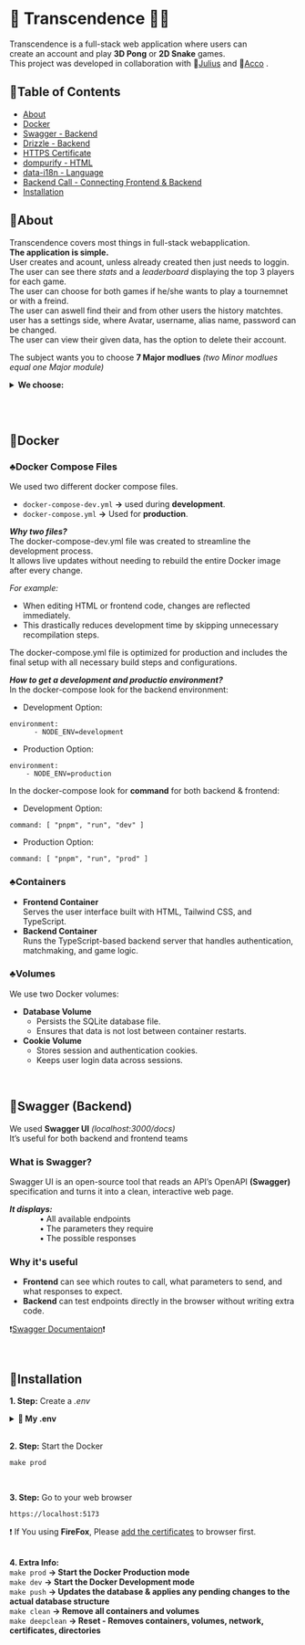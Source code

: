 # 🧩 Transcendence 🏓🐍

Transcendence is a full-stack web application where users can <br>
create an account and play **3D Pong** or **2D Snake** games. <br>
This project was developed in collaboration with 📌[Julius]() and 📌[Acco]() .<br> 

## 🌱Table of Contents
- [About](#About)
- [Docker](#Docker)
- [Swagger - Backend](#Swagger-Backend)
- [Drizzle - Backend](#Drizzle-Backend)
- [HTTPS Certificate](#HTTPS-Certificate)
- [dompurify - HTML](#dompurify-HTML)
- [data-i18n - Language](#data-i18n-Language)
- [Backend Call - Connecting Frontend & Backend](#Backend-Call)
- [Installation](#Installation)


## 🌱About
Transcendence covers most things in full-stack webapplication. <br>
**The application is simple.**  <br>
User creates and acount, unless already created then just needs to loggin. <br>
The user can see there *stats* and a *leaderboard* displaying the top 3 players for each game. <br>
The user can choose for both games if he/she wants to play a tournemnet or with a freind. <br>
The user can aswell find their and from other users the history matchtes. <br>
user has a settings side, where Avatar, username, alias name, password can be changed. <br>
The user can view their given data, has the option to delete their account. <br>

The subject wants you to choose **7 Major modlues** *(two Minor modlues equal one Major module)*
<details>
  <summary><strong>We choose:</strong></summary>
  <br>

## ♣️We choose:

- **Major** : Use a framework to build the backend 	<br>
&emsp;&emsp;&emsp;&ensp; - Required framework **->** **Typscript** <br>
					
- **Major** : Implementing Advanced 3D Techniques <br>
&emsp;&emsp;&emsp;&ensp;- Reqiured tool is **babylon**	<br>
&emsp;&emsp;&emsp;&ensp;- We implemented a fully 3D version of the classic Pong game <br>

- **Major** : Standard user management, authentication, users across tournaments. <br>
&emsp;&emsp;&emsp;&ensp;- Registration with username, alias, password, and avatar. <br>
&emsp;&emsp;&emsp;&ensp;- Secure login. <br>
&emsp;&emsp;&emsp;&ensp;- Multiplayer support across tournaments. <br>
&emsp;&emsp;&emsp;&ensp;- Match history available to all users. <br>

- **Major** : Add another game with user history and matchmaking <br>
&emsp;&emsp;&emsp;&ensp;- Added Snake *(Snek)*, has a match history with scores, wins, and losses. <br>

- **Minor** : Use a framework or toolkit to build the front-end <br>	
&emsp;&emsp;&emsp;&ensp;- Tools: **HTML + Tailwind CSS**	<br>

- **Minor** : Use a database for the backend <br>
&emsp;&emsp;&emsp;&ensp;- We used **SQLite** <br>
&emsp;&emsp;&emsp;&ensp;- If you have a backend, it makes sence to use a database, <br> 
&emsp;&emsp;&emsp;&ensp;&ensp;because you can store user data, match history, scores, and more. <br>

- **Minor** : Expanding browser compatibility <br>
&emsp;&emsp;&emsp;&ensp;- Compatible with Chrome, Firefox, and other major browsers. <br>
&emsp;&emsp;&emsp;&ensp;- *Easy module, becuase that happends automtally*	<br>

- **Minor** : Supports multiple languages <br>
&emsp;&emsp;&emsp;&ensp;- User can switch for different languages <br>
&emsp;&emsp;&emsp;&ensp;- Could probably use a toolkit, but we used the **data-i18n** attribute for simple <br>
&emsp;&emsp;&emsp;&ensp;&ensp;multilingual support. <br>

- **Minor** : User and game stats dashboards <br>
&emsp;&emsp;&emsp;&ensp;- ***Dashboards shows:*** <br>
&emsp;&emsp;&emsp;&ensp;&emsp;&emsp;- Highest scores <br>
&emsp;&emsp;&emsp;&ensp;&emsp;&emsp;- Wins and losses <br>
&emsp;&emsp;&emsp;&ensp;&emsp;&emsp;- Leaderboards for top 3 players <br>

- **Minor** : GDPR compliance options with user anonymization, <br> local data management, and account deletion.	<br>
&emsp;&emsp;&emsp;&ensp;- User can delete account/ their data. <br>
&emsp;&emsp;&emsp;&ensp;- User can edit their data *(username, alias, password, avatar)* <br>	
&emsp;&emsp;&emsp;&ensp;- User can view their data. <br>
&emsp;&emsp;&emsp;&ensp;- **GDRP** *(General Data Protection Regulation)* : <br> 
&emsp;&emsp;&emsp;&ensp;&ensp;We have a privicy policy, so the user knows what will happend with their data <br>
&emsp;&emsp;&emsp;&ensp;&ensp; *(Ensures transparency and control over personal information)*

<br> <br>
</details>

<br><br>


## 🌱Docker

### ♣️Docker Compose Files
We used two different docker compose files.
- `docker-compose-dev.yml` **->** used during **development**.
- `docker-compose.yml` **->** Used for **production**.

***Why two files?*** <br>
The docker-compose-dev.yml file was created to streamline the development process. <br>
It allows live updates without needing to rebuild the entire Docker image after every change. <br>

*For example:*
- When editing HTML or frontend code, changes are reflected immediately.
- This drastically reduces development time by skipping unnecessary recompilation steps.

The docker-compose.yml file is optimized for production and includes the final setup with all necessary build steps and configurations.

***How to get a development and productio environment?*** <br>
In the docker-compose look for the backend environment:
- Development Option:
```
environment:
      - NODE_ENV=development
```
- Production Option:
```
environment:
    - NODE_ENV=production
```

In the docker-compose look for **command** for both backend & frontend:

- Development Option:
```
command: [ "pnpm", "run", "dev" ]
```
- Production Option:
```
command: [ "pnpm", "run", "prod" ]
```

### ♣️Containers
- **Frontend Container** <br>
  Serves the user interface built with HTML, Tailwind CSS, and TypeScript.
- **Backend Container** <br>
   Runs the TypeScript-based backend server that handles authentication, <br>
   matchmaking, and game logic.

### ♣️Volumes
We use two Docker volumes:
- **Database Volume**
  - Persists the SQLite database file.
  - Ensures that data is not lost between container restarts.
- **Cookie Volume**
  - Stores session and authentication cookies.
  - Keeps user login data across sessions.
<br>


## 🌱Swagger (Backend)
We used **Swagger UI** *(localhost:3000/docs)* <br>
It’s useful for both backend and frontend teams <br>

### What is Swagger?
Swagger UI is an open-source tool that reads an API’s OpenAPI **(Swagger)** specification and turns it into a clean, interactive web page. <br> 

***It displays:*** <br>
&emsp;&emsp;&emsp;&ensp; • All available endpoints <br>
&emsp;&emsp;&emsp;&ensp; • The parameters they require <br>
&emsp;&emsp;&emsp;&ensp; • The possible responses

### Why it's useful
- **Frontend** can see which routes to call, what parameters to send, and what responses to expect. <br>
- **Backend** can test endpoints directly in the browser without writing extra code. <br>

❗[Swagger Documentaion](https://swagger.io/docs/)❗

<br>






<!---


^^^^^^^^^^^^^^^^^^^^^^^^^^^^^^^^^^^^^^^^^^^^^^^^^^^^^^^^^

## 🌱Drizzle (Backend)

### What is Drizzle?
Drizzle is a type-safe Object-Relational Mapping tool for TypeScript and JavaScript. <br>

**In other words:** <br>
You can write database queries in TypeScript with full type safety—your database schema and queries are strongly typed, so mistakes are caught during development instead of breaking your app at runtime.
<br>

### What Drizzle Lets You Do
1) ***Viewing the database*** <br>
- Use Drizzle Studio (the included web UI) to explore tables, columns, and data.
- Run queries, view schemas, and inspect results directly in the browser.

2) ***Change Column Types Safely***
- Define your schema in TypeScript.
- If a column’s type changes *(age from a number to text)*, update your schema file.
- Run a migration *(generated by Drizzle)* to update the database.
- The database will try to convert existing values automatically *(25 → "25")*.
- If conversion isn’t possible *("hello" → number)*, the migration will fail unless you add explicit casting.


### How to Use Drizzle Studio
1. Install drizzle-kit
2. Open Studio
Run `npx drizzle-kit studio`
3. Use web UI to view and inspect your database
 

❗[Drizzle Documentaion](https://orm.drizzle.team/docs/get-started)❗

<br>
 
^^^^^^^^^^^^^^^^^^^^^^^^^^^^^^^^^^^^^^^^^^^^^^^^^^^^^^^^^




## 🌱HTTPS Certificate





^^^^^^^^^^^^^^^^^^^^^^^^^^^^^^^^^^^^^^^^^^^^^^^^^^^^^^^^^







## 🌱dompurify (HTML)






^^^^^^^^^^^^^^^^^^^^^^^^^^^^^^^^^^^^^^^^^^^^^^^^^^^^^^^^^






## 🌱data-i18n (Language)







^^^^^^^^^^^^^^^^^^^^^^^^^^^^^^^^^^^^^^^^^^^^^^^^^^^^^^^^^








## 🌱Backend Call
-  Connection between frontend and backend
- frontend
The supject requireds you to use a single web application, wich means only one html page is being used. 
We always reloaded the body of the html with the new content we needed.

Things that might be usefull:
call to the backend
took us a while to understand how we call the backend, but is pretty simple.
the string that you get from your html input needs to stringefid. 
export function inputToContent(input: string[]): string {
	const obj: Record<string, string> = {};

	input.forEach(id => {
		const elem = document.getElementById(id) as HTMLInputElement | null;
		if (elem)
		{
			const rawInput = elem.value;
			const sanitizedInput = DOMPurify.sanitize(rawInput); // Removes unsafe HTML
			obj[elem.id] = sanitizedInput;
		}
	});

	const jsonStr = JSON.stringify(obj);
	return jsonStr;
}

const content = inputToContent(["username", "password"]);
			const body = requestBody("POST", content, "application/json");

			try {
				const response = await connectFunc("/user/login", body);
      export async function connectFunc(url: string, request: RequestInit): Promise<Response> {
	
	// console.log("Connect To " + url + " Using:")
	// console.log(request)

	const response = await httpGet("https://localhost:3000" + url, request);
	if (response.status === 402) {
		window.history.pushState({}, '', '/logIn');
		setupLogIn(); // Redirect to logIn
	}
	return response
}








^^^^^^^^^^^^^^^^^^^^^^^^^^^^^^^^^^^^^^^^^^^^^^^^^^^^^^^^^
-->

## 🌱Installation
**1. Step:**  Create a *.env*
<details>
  <summary><strong>📝 My .env</strong></summary>
  <br>

## 📝 .env

```
# random
ADMIN=admin
PASSWORD=iamAdmin42

# frontend
FRONTEND_PORT=5173

# backend variables
BACKEND_PORT=3000
LOG_LEVEL=info

# API protection
PUBLIC_KEY=asdfghjk
PRIVATE_KEY=qwertyuio
```

<br> <br>
</details>
<br>

**2. Step:** Start the Docker
```
make prod
```
<br>

**3. Step:**  Go to your web browser
```
https://localhost:5173
```
❗ If You using **FireFox**, Please [add the certificates]() to browser first. <br> <br>


**4. Extra Info:** <br>
`make prod` **-> Start the Docker Production mode** <br>
`make dev` **-> Start the Docker Development mode** <br>
`make push` **-> Updates the database & applies any pending changes to the actual database structure** <br>
`make clean` **-> Remove all containers and volumes** <br>
`make deepclean` **-> Reset - Removes containers, volumes, network, certificates, directories**
<br>
<br>
<br>
